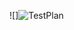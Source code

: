 ![]![TestPlan](https://user-images.githubusercontent.com/51353092/142988389-9baa6bf8-1d1a-451e-bd8c-a098ba21aa69.PNG)

